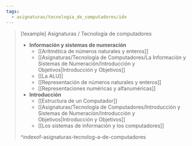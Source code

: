 ```yaml
---
tags:
  - asignaturas/tecnología_de_computadores/idx
---
```



> [!example] Asignaturas / Tecnología de computadores
> - **Información y sistemas de numeración**
> 	- [[Aritmética de números naturales y enteros]]
> 	- [[Asignaturas/Tecnología de Computadores/La Información y Sistemas de Numeración/Introducción y Objetivos|Introducción y Objetivos]]
> 	- [[La ALU]]
> 	- [[Representación de números naturales y enteros]]
> 	- [[Representaciones numéricas y alfanuméricas]]
> - **Introducción**
> 	- [[Estructura de un Computador]]
> 	- [[Asignaturas/Tecnología de Computadores/Introducción y Sistemas de Numeración/Introducción y Objetivos|Introducción y Objetivos]]
> 	- [[Los sistemas de información y los computadores]]
> 
> ^indexof-asignaturas-tecnolog-a-de-computadores